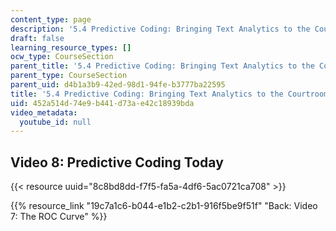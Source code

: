 ```yaml
---
content_type: page
description: '5.4 Predictive Coding: Bringing Text Analytics to the Courtroom  (Recitation)'
draft: false
learning_resource_types: []
ocw_type: CourseSection
parent_title: '5.4 Predictive Coding: Bringing Text Analytics to the Courtroom  (Recitation)'
parent_type: CourseSection
parent_uid: d4b1a3b9-42ed-98d1-94fe-b3777ba22595
title: '5.4 Predictive Coding: Bringing Text Analytics to the Courtroom  (Recitation)'
uid: 452a514d-74e9-b441-d73a-e42c18939bda
video_metadata:
  youtube_id: null
---
```

## Video 8: Predictive Coding Today

{{< resource uuid="8c8bd8dd-f7f5-fa5a-4df6-5ac0721ca708" >}}

{{% resource_link "19c7a1c6-b044-e1b2-c2b1-916f5be9f51f" "Back: Video 7: The ROC Curve" %}}